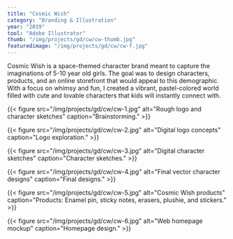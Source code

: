 ```yaml
---
title: "Cosmic Wish"
category: "Branding & Illustration"
year: "2019"
tool: "Adobe Illustrator"
thumb: "/img/projects/gd/cw/cw-thumb.jpg"
featuredimage: "/img/projects/gd/cw/cw-f.jpg"
---
```


Cosmic Wish is a space-themed character brand meant to capture the imaginations of 5-10 year old girls. The goal was to design characters, products, and an online storefront that would appeal to this demographic. With a focus on whimsy and fun, I created a vibrant, pastel-colored world filled with cute and lovable characters that kids will instantly connect with.

{{< figure src="/img/projects/gd/cw/cw-1.jpg" alt="Rough logo and character sketches" caption="Brainstorming." >}}

{{< figure src="/img/projects/gd/cw/cw-2.jpg" alt="Digital logo concepts" caption="Logo exploration." >}}

{{< figure src="/img/projects/gd/cw/cw-3.jpg" alt="Digital character sketches" caption="Character sketches." >}}

{{< figure src="/img/projects/gd/cw/cw-4.jpg" alt="Final vector character designs" caption="Final designs." >}}

{{< figure src="/img/projects/gd/cw/cw-5.jpg" alt="Cosmic Wish products" caption="Products: Enamel pin, sticky notes, erasers, plushie, and stickers." >}}

{{< figure src="/img/projects/gd/cw/cw-6.jpg" alt="Web homepage mockup" caption="Homepage design." >}}